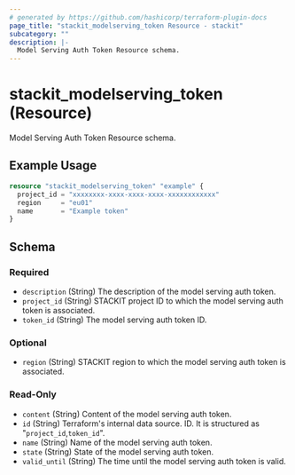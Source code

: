 ```yaml
---
# generated by https://github.com/hashicorp/terraform-plugin-docs
page_title: "stackit_modelserving_token Resource - stackit"
subcategory: ""
description: |-
  Model Serving Auth Token Resource schema.
---
```


# stackit_modelserving_token (Resource)

Model Serving Auth Token Resource schema.

## Example Usage

```terraform
resource "stackit_modelserving_token" "example" {
  project_id = "xxxxxxxx-xxxx-xxxx-xxxx-xxxxxxxxxxxx"
  region     = "eu01"
  name       = "Example token"
}
```

<!-- schema generated by tfplugindocs -->
## Schema

### Required

- `description` (String) The description of the model serving auth token.
- `project_id` (String) STACKIT project ID to which the model serving auth token is associated.
- `token_id` (String) The model serving auth token ID.

### Optional

- `region` (String) STACKIT region to which the model serving auth token is associated.

### Read-Only

- `content` (String) Content of the model serving auth token.
- `id` (String) Terraform's internal data source. ID. It is structured as "`project_id`,`token_id`".
- `name` (String) Name of the model serving auth token.
- `state` (String) State of the model serving auth token.
- `valid_until` (String) The time until the model serving auth token is valid.
